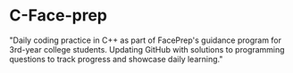 # C-Face-prep
"Daily coding practice in C++ as part of FacePrep's guidance program for 3rd-year college students. Updating GitHub with solutions to programming questions to track progress and showcase daily learning."

